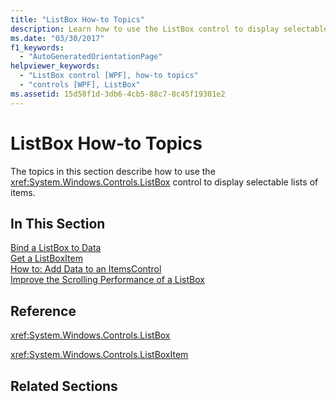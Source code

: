 ```yaml
---
title: "ListBox How-to Topics"
description: Learn how to use the ListBox control to display selectable lists of items in a Windows Presentation Foundation (WPF) application.
ms.date: "03/30/2017"
f1_keywords: 
  - "AutoGeneratedOrientationPage"
helpviewer_keywords: 
  - "ListBox control [WPF], how-to topics"
  - "controls [WPF], ListBox"
ms.assetid: 15d58f1d-3db6-4cb5-88c7-8c45f19301e2
---
```

# ListBox How-to Topics

The topics in this section describe how to use the <xref:System.Windows.Controls.ListBox> control to display selectable lists of items.  
  
## In This Section  

 [Bind a ListBox to Data](how-to-bind-a-listbox-to-data.md)  
 [Get a ListBoxItem](how-to-get-a-listboxitem.md)  
 [How to: Add Data to an ItemsControl](/previous-versions/dotnet/netframework-3.5/ms743602(v=vs.90))  
 [Improve the Scrolling Performance of a ListBox](how-to-improve-the-scrolling-performance-of-a-listbox.md)  
  
## Reference  

 <xref:System.Windows.Controls.ListBox>  
  
 <xref:System.Windows.Controls.ListBoxItem>  
  
## Related Sections
